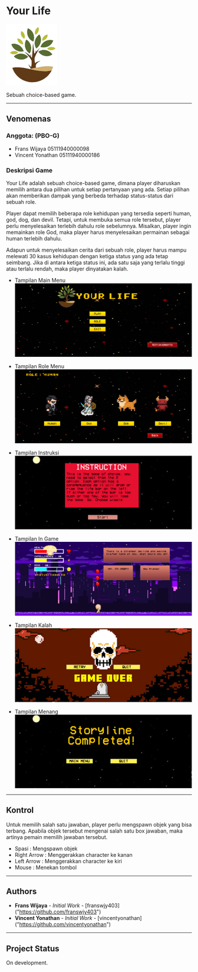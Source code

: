# Your Life

<img src="asset/Logo.png"
     alt="Your Life Icon"
     style="margin-right: 10px;" />

Sebuah choice-based game.
***
## Venomenas
### Anggota: (PBO-G)

- Frans Wijaya 05111940000098
- Vincent Yonathan 05111940000186

### Deskripsi Game

Your Life adalah sebuah choice-based game, dimana player diharuskan memilih antara dua pilihan untuk setiap pertanyaan yang ada. Setiap pilihan akan memberikan dampak yang berbeda terhadap status-status dari sebuah role.

Player dapat memilih beberapa role kehidupan yang tersedia seperti human, god, dog, dan devil. Tetapi, untuk membuka semua role tersebut, player perlu menyelesaikan terlebih dahulu role sebelumnya. Misalkan, player ingin memainkan role God, maka player harus menyelesaikan permainan sebagai human terlebih dahulu.

Adapun untuk menyelesaikan cerita dari sebuah role, player harus mampu melewati 30 kasus kehidupan dengan ketiga status yang ada tetap seimbang. Jika di antara ketiga status ini, ada satu saja yang terlalu tinggi atau terlalu rendah, maka player dinyatakan kalah.

- Tampilan Main Menu
<img src="asset/mainMenu.png"
     alt="Main Menu Panel"
     style="margin-right: 10px;" />

- Tampilan Role Menu
<img src="asset/roleMenu.png"
     alt="Role Menu Panel"
     style="margin-right: 10px;" />

- Tampilan Instruksi
<img src="asset/instructionMenu.png"
     alt="Instruction Menu Panel"
     style="margin-right: 10px;" />

- Tampilan In Game
<img src="asset/inGame.png"
     alt="In Game Panel"
     style="margin-right: 10px;" />

- Tampilan Kalah
<img src="asset/kalah.png"
     alt="Lose Panel"
     style="margin-right: 10px;" />

- Tampilan Menang
<img src="asset/menang.png"
     alt="Win Panel"
     style="margin-right: 10px;" />
***
## Kontrol
Untuk memilih salah satu jawaban, player perlu mengspawn objek yang bisa terbang. Apabila objek tersebut mengenai salah satu box jawaban, maka artinya pemain memilih jawaban tersebut.
- Spasi : Mengspawn objek
- Right Arrow : Menggerakkan character ke kanan
- Left Arrow : Menggerakkan character ke kiri
- Mouse : Menekan tombol
***

## Authors
* **Frans Wijaya** - *Initial Work* - [franswjy403] ("https://github.com/franswjy403")
* **Vincent Yonathan** - *Initial Work* - [vincentyonathan] ("https://github.com/vincentyonathan")
***
## Project Status
On development.
